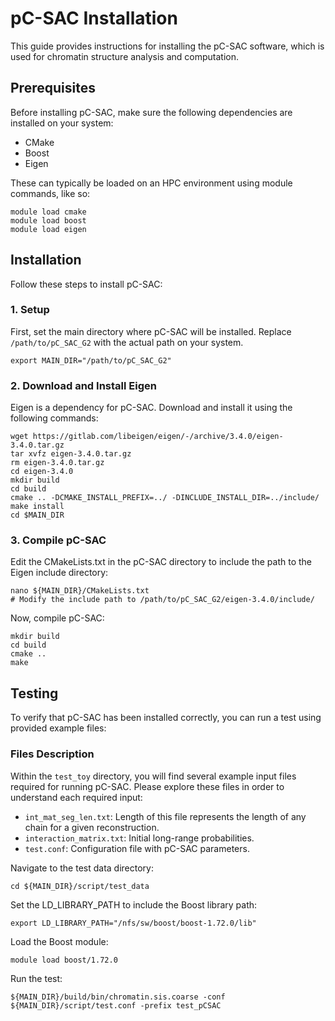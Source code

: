 # pC-SAC Installation 

This guide provides instructions for installing the pC-SAC software, which is used for chromatin structure analysis and computation.

## Prerequisites

Before installing pC-SAC, make sure the following dependencies are installed on your system:

- CMake
- Boost
- Eigen

These can typically be loaded on an HPC environment using module commands, like so:

    module load cmake
    module load boost
    module load eigen

## Installation

Follow these steps to install pC-SAC:

### 1. Setup

First, set the main directory where pC-SAC will be installed. Replace `/path/to/pC_SAC_G2` with the actual path on your system.

    export MAIN_DIR="/path/to/pC_SAC_G2"

### 2. Download and Install Eigen

Eigen is a dependency for pC-SAC. Download and install it using the following commands:

    wget https://gitlab.com/libeigen/eigen/-/archive/3.4.0/eigen-3.4.0.tar.gz
    tar xvfz eigen-3.4.0.tar.gz
    rm eigen-3.4.0.tar.gz
    cd eigen-3.4.0
    mkdir build
    cd build
    cmake .. -DCMAKE_INSTALL_PREFIX=../ -DINCLUDE_INSTALL_DIR=../include/
    make install
    cd $MAIN_DIR

### 3. Compile pC-SAC

Edit the CMakeLists.txt in the pC-SAC directory to include the path to the Eigen include directory:

    nano ${MAIN_DIR}/CMakeLists.txt
    # Modify the include path to /path/to/pC_SAC_G2/eigen-3.4.0/include/

Now, compile pC-SAC:

    mkdir build
    cd build
    cmake ..
    make

## Testing

To verify that pC-SAC has been installed correctly, you can run a test using provided example files:

### Files Description

Within the `test_toy` directory, you will find several example input files required for running pC-SAC. Please explore these files in order to understand each required input:

- `int_mat_seg_len.txt`: Length of this file represents the length of any chain for a given reconstruction.
- `interaction_matrix.txt`: Initial long-range probabilities.
- `test.conf`: Configuration file with pC-SAC parameters.

Navigate to the test data directory:

    cd ${MAIN_DIR}/script/test_data

Set the LD_LIBRARY_PATH to include the Boost library path:

    export LD_LIBRARY_PATH="/nfs/sw/boost/boost-1.72.0/lib"

Load the Boost module:

    module load boost/1.72.0

Run the test:

    ${MAIN_DIR}/build/bin/chromatin.sis.coarse -conf ${MAIN_DIR}/script/test.conf -prefix test_pCSAC
